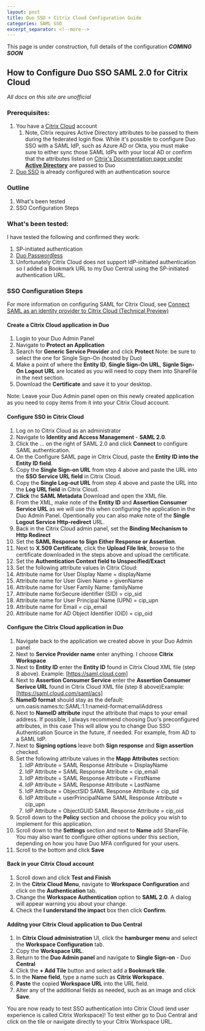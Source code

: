 ```yaml
---
layout: post
title: Duo SSO + Citrix Cloud Configuration Guide
categories: SAML SSO
excerpt_separator: <!--more-->
---
```


This page is under construction, full details of the configuration _**COMING SOON**_

## How to Configure Duo SSO SAML 2.0 for Citrix Cloud

*All docs on this site are unofficial* 

### Prerequisites:
1. You have a [Citrix Cloud](https://www.citrix.com/products/citrix-cloud/) account
   1. Note, Citrix requires Active Directory attributes to be passed to them during the federated login flow. While it's possible to configure Duo SSO with a SAML IdP, such as Azure AD or Okta, you must make sure to either sync those SAML IdPs with your local AD or confirm that the attributes listed on [Citrix's Documentation page under **Active Directory**](https://docs.citrix.com/en-us/citrix-cloud/citrix-cloud-management/identity-access-management/saml-identity.html) are passed to Duo
2. [Duo SSO](https://duo.com/docs/sso) is already configured with an authentication source

### Outline
1. What's been tested
2. SSO Configuration Steps

<!--more-->

### What's been tested:

I have tested the following and confirmed they work:
1. SP-initiated authentication
2. [Duo Passwordless](https://duo.com/solutions/passwordless)
3. Unfortunately Citrix Cloud does not support IdP-initiated authentication so I added a Bookmark URL to my Duo Central using the SP-initiated authentication URL.

### SSO Configuration Steps

For more information on configuring SAML for Citrix Cloud, see [Connect SAML as an identity provider to Citrix Cloud (Technical Preview)](https://docs.citrix.com/en-us/citrix-cloud/citrix-cloud-management/identity-access-management/saml-identity.html)

#### Create a Citrix Cloud application in Duo
1. Login to your Duo Admin Panel
2. Navigate to **Protect an Application**
3. Search for **Generic Service Provider** and click **Protect** Note: be sure to select the one for Single Sign-On (hosted by Duo)
4. Make a point of where the **Entity ID**, **Single Sign-On URL**, **Signle Sign-On Logout URL** are located as you will need to copy them into ShareFile in the next section.
5. Download the **Certificate** and save it to your desktop.

Note: Leave your Duo Admin panel open on this newly created application as you need to copy items from it into your Citrix Cloud account.

#### Configure SSO in Citrix Cloud
1. Log on to Citrix Cloud as an administrator
2. Navigate to **Identity and Access Management** - **SAML 2.0**.
3. Click the … on the right of SAML 2.0 and click **Connect** to configure SAML authentication.
4. On the Configure SAML page in Citrix Cloud, paste the **Entity ID into the Entity ID field**.
5. Copy the **Single Sign-on URL** from step 4 above and paste the URL into the **SSO Service URL field** in Citrix Cloud.
6. Copy the **Single Log-out URL** from step 4 above and paste the URL into the **Log URL field** in Citrix Cloud.
7. **Click** the **SAML Metadata** Download and open the XML file.
8. From the XML, make note of the **Entity ID** and **Assertion Consumer Service URL** as we will use this when configuring the application in the Duo Admin Panel. Opentionally you can also make note of the **Single Logout Service Http-redirect** URL.
9. Back in the Citrix Cloud admin panel, set the **Binding Mechanism to Http Redirect**
10. Set the **SAML Response to Sign Either Response or Assertion**.
11. Next to **X.509 Certificate**, click the **Upload File link**, browse to the certificate downloaded in the steps above and upload the certificate.
12. Set the **Authentication Context field to Unspecified/Exact**
13. Set the following attribute values in Citrix Cloud:
   1. Attribute name for User Display Name = displayName
   2. Attribute name for User Given Name = givenName
   3. Attribute name for User Family Name: familyName
   4. Attribute name forSecure identifier (SID) = cip_sid
   5. Attribute name for User Principal Name (UPN) = cip_upn
   6. Attribute name for Email = cip_email
   7. Attribute name for AD Object Identifier (OID) = cip_oid

#### Configure the Citrix Cloud application in Duo
1. Navigate back to the application we created above in your Duo Admin panel. 
2. Next to **Service Provider name** enter anything. I choose **Citrix Workspace**
3. Next to **Entity ID** enter the **Entity ID** found in Citrix Cloud XML file (step 8 above). Example: [https://saml.cloud.com]
4. Next to **Assertion Consumer Service** enter the **Assertion Consumer Serivce URL** found in Citrix Cloud XML file (step 8 above)Example:  [https://saml.cloud.com/saml/acs]
5. **NameID format** should stay as the default: urn.oasis:names:tc:SAML:1.1:nameid-format:emailAddress
6. Next to **NameID attribute** input the attribute that maps to your email address. If possible, I always recommend choosing Duo's preconfigured attributes, in this case This will allow you to change Duo SSO Authentication Source in the future, if needed. For example, from AD to a SAML IdP.
7. Next to **Signing options** leave both **Sign response** and **Sign assertion** checked.
8. Set the following attribute values in the **Mapp Attributes** section:
   1. IdP Attribute = <Display Name> SAML Response Attribute = DisplayName
   2. IdP Attribute = <Email Address> SAML Response Attribute = cip_email
   3. IdP Attribute = <First Name> SAML Response Attribute = FirstName
   4. IdP Attribute = <Last Name> SAML Response Attribute = LastName
   5. IdP Attribute = ObjectSID SAML Response Attribute = cip_sid
   6. IdP Attribute = userPrincipalName SAML Response Attribute = cip_upn
   7. IdP Attribute = ObjectGUID SAML Response Attribute = cip_oid
9. Scroll down to the **Policy** section and choose the policy you wish to implement for this application.
10. Scroll down to the **Settings** section and next to **Name** add ShareFile. You may also want to configure other options under this section, depending on how you have Duo MFA configured for your users.
11. Scroll to the bottom and click **Save**

#### Back in your Citrix Cloud account
1. Scroll down and click **Test and Finish**
2. In the **Citrix Cloud Menu**, navigate to **Workspace Configuration** and click on the **Authentication** tab.
3. Change the **Workspace Authentication** option to **SAML 2.0**. A dialog will appear warning you about your change.
4. Check the **I understand the impact** box then click **Confirm**.
   
#### Additng your Citrix Cloud application to Duo Central
1. In **Citrix Cloud administration** UI, click the **hamburger menu** and select the **Workspace Configuration** tab.
2. Copy the **Workspace URL**.
3. Return to the **Duo Admin panel** and navigate to **Single Sign-on** - Duo **Central**
4. Click the **+ Add Tile** button and select add a **Bookmark tile**.
5. In the **Name field**, type a name such as **Citrix Workspace**.
6. **Paste** the copied **Workspace URL** into the URL field.
7. Alter any of the additional fields as needed, such as an image and click **Save**.
   
You are now ready to test SSO authentication into Citrix Cloud (end user experience is called Citrix Workspace)! To test either go to Duo Central and click on the tile or navigate directly to your Citrix Workspace URL.


   


